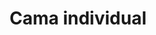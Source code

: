 ---
layout: ../../../layouts/ProductLayout.astro
title: 'Cama individual'
description: 'Fabricación de cama individual.'
slug: '/products/camas/individual-1'
pubDate: 2022-07-01
image:
    url: '/images/webp/camas/individual-1.webp'
    alt: 'The Astro logo on a dark background with a pink glow.'
    metaurl: '/images/jpeg/camas/individual-1.jpeg'
tags: ["astro", "blogging", "learning in public"]
---